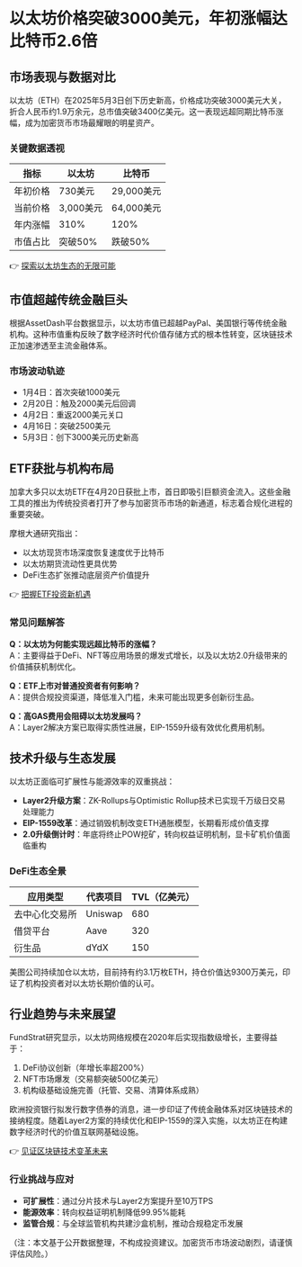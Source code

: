 # 以太坊价格突破3000美元，年初涨幅达比特币2.6倍

## 市场表现与数据对比

以太坊（ETH）在2025年5月3日创下历史新高，价格成功突破3000美元大关，折合人民币约1.9万余元，总市值突破3400亿美元。这一表现远超同期比特币涨幅，成为加密货币市场最耀眼的明星资产。

### 关键数据透视
| 指标         | 以太坊       | 比特币       |
|--------------|-------------|-------------|
| 年初价格     | 730美元     | 29,000美元  |
| 当前价格     | 3,000美元   | 64,000美元  |
| 年内涨幅     | 310%        | 120%        |
| 市值占比     | 突破50%     | 跌破50%     |

👉 [探索以太坊生态的无限可能](https://bit.ly/okx_welcome)

## 市值超越传统金融巨头

根据AssetDash平台数据显示，以太坊市值已超越PayPal、美国银行等传统金融机构。这种市值重构反映了数字经济时代价值存储方式的根本性转变，区块链技术正加速渗透至主流金融体系。

### 市场波动轨迹
- 1月4日：首次突破1000美元
- 2月20日：触及2000美元后回调
- 4月2日：重返2000美元关口
- 4月16日：突破2500美元
- 5月3日：创下3000美元历史新高

## ETF获批与机构布局

加拿大多只以太坊ETF在4月20日获批上市，首日即吸引巨额资金流入。这些金融工具的推出为传统投资者打开了参与加密货币市场的新通道，标志着合规化进程的重要突破。

摩根大通研究指出：
- 以太坊现货市场深度恢复速度优于比特币
- 以太坊期货流动性更具优势
- DeFi生态扩张推动底层资产价值提升

👉 [把握ETF投资新机遇](https://bit.ly/okx_welcome)

### 常见问题解答
**Q：以太坊为何能实现远超比特币的涨幅？**  
A：主要得益于DeFi、NFT等应用场景的爆发式增长，以及以太坊2.0升级带来的价值捕获机制优化。

**Q：ETF上市对普通投资者有何影响？**  
A：提供合规投资渠道，降低准入门槛，未来可能出现更多创新衍生品。

**Q：高GAS费用会阻碍以太坊发展吗？**  
A：Layer2解决方案已取得实质性进展，EIP-1559升级有效优化费用机制。

## 技术升级与生态发展

以太坊正面临可扩展性与能源效率的双重挑战：
- **Layer2升级方案**：ZK-Rollups与Optimistic Rollup技术已实现千万级日交易处理能力
- **EIP-1559改革**：通过销毁机制改变ETH通胀模型，长期看形成价值支撑
- **2.0升级倒计时**：年底将终止POW挖矿，转向权益证明机制，显卡矿机价值面临重构

### DeFi生态全景
| 应用类型 | 代表项目         | TVL（亿美元） |
|----------|------------------|---------------|
| 去中心化交易所 | Uniswap        | 680           |
| 借贷平台      | Aave           | 320           |
| 衍生品       | dYdX           | 150           |

美图公司持续加仓以太坊，目前持有约3.1万枚ETH，持仓价值达9300万美元，印证了机构投资者对以太坊长期价值的认可。

## 行业趋势与未来展望

FundStrat研究显示，以太坊网络规模在2020年后实现指数级增长，主要得益于：
1. DeFi协议创新（年增长率超200%）
2. NFT市场爆发（交易额突破500亿美元）
3. 机构级基础设施完善（托管、交易、清算体系成熟）

欧洲投资银行拟发行数字债券的消息，进一步印证了传统金融体系对区块链技术的接纳程度。随着Layer2方案的持续优化和EIP-1559的深入实施，以太坊正在构建数字经济时代的价值互联网基础设施。

👉 [见证区块链技术变革未来](https://bit.ly/okx_welcome)

### 行业挑战与应对
- **可扩展性**：通过分片技术与Layer2方案提升至10万TPS
- **能源效率**：转向权益证明机制降低99.95%能耗
- **监管合规**：与全球监管机构共建沙盒机制，推动合规稳定币发展

（注：本文基于公开数据整理，不构成投资建议。加密货币市场波动剧烈，请谨慎评估风险。）